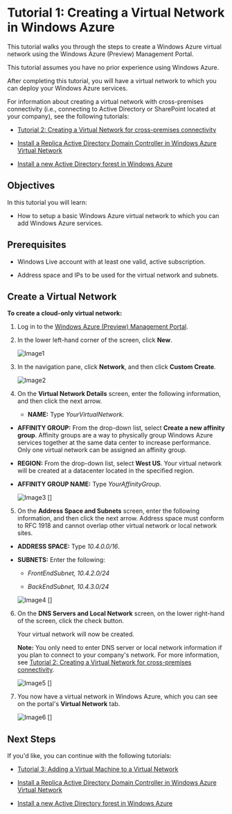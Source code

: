 <properties umbracoNaviHide="0" pageTitle="Tutorial 1: Creating a Virtual Network in Windows Azure" metaKeywords="Windows Azure cloud services, cloud service, configure cloud service" metaDescription="Learn how to configure Windows Azure cloud services." linkid="manage-windows-how-to-guide-storage-accounts" urlDisplayName="How to: storage accounts" headerExpose="" footerExpose="" disqusComments="1" />


<h1 id="vnettut1">Tutorial 1: Creating a Virtual Network in Windows Azure</h1>

<div chunk="../../Shared/Chunks/disclaimer.md" />

This tutorial walks you through the steps to create a Windows Azure virtual network using the Windows Azure (Preview) Management Portal.

This tutorial assumes you have no prior experience using Windows Azure.

After completing this tutorial, you will have a virtual network to which you can deploy your Windows Azure services.

For information about creating a virtual network with cross-premises connectivity (i.e., connecting to Active Directory or SharePoint located at your company), see the following tutorials:


*  [Tutorial 2: Creating a Virtual Network for cross-premises connectivity](/en-us/manage/services/networking/cross-premises-connectivity/)

*  [Install a Replica Active Directory Domain Controller in Windows Azure Virtual Network](/en-us/manage/services/networking/replica-domain-controller/)

*  [Install a new Active Directory forest in Windows Azure](/en-us/manage/services/networking/active-directory-forest/)

##  Objectives

In this tutorial you will learn:

*  How to setup a basic Windows Azure virtual network to which you can add Windows Azure services.

##  Prerequisites

*  Windows Live account with at least one valid, active subscription.

*  Address space and IPs to be used for the virtual network and subnets.

##  Create a Virtual Network

**To create a cloud-only virtual network:**

1.	Log in to the [Windows Azure (Preview) Management Portal](http://manage.windowsazure.com/).
2.	In the lower left-hand corner of the screen, click **New**. 

	![Image1][]

3.	In the navigation pane, click **Network**, and then click **Custom Create**.

	![Image2][]

4.	On the **Virtual Network Details** screen, enter the following information, and then click the next arrow.

	*  **NAME:** Type *YourVirtualNetwork*.

*  **AFFINITY GROUP:** From the drop-down list, select **Create a new affinity group**. Affinity groups are a way to physically group Windows Azure services together at the same data center to increase performance. Only one virtual network can be assigned an affinity group.

*  **REGION:** From the drop-down list, select **West US**. Your virtual network will be created at a datacenter located in the specified region.

*  **AFFINITY GROUP NAME:** Type *YourAffinityGroup*.

	![Image3] []

5.	On the **Address Space and Subnets** screen, enter the following information, and then click the next arrow. Address space must conform to RFC 1918 and cannot overlap other virtual network or local network sites.
*  **ADDRESS SPACE:** Type *10.4.0.0/16*.
*  **SUBNETS:** Enter the following:

	-  *FrontEndSubnet, 10.4.2.0/24*

	-  *BackEndSubnet, 10.4.3.0/24*
 
	![Image4] []

6.	On the **DNS Servers and Local Network** screen, on the lower right-hand of the screen, click the check button.

	Your virtual network will now be created.


 	**Note:** You only need to enter DNS server or local network information if you plan to connect to your company's network. For more information, see [Tutorial 2: Creating a Virtual Network for cross-premises connectivity](./Tutorial2_CreateVNetCrossPrem/).
 
	![Image5] []

7.	You now have a virtual network in Windows Azure, which you can see on the portal's **Virtual Network** tab.


	![Image6] []


##  Next Steps
If you'd like, you can continue with the following tutorials:


- [Tutorial 3: Adding a Virtual Machine to a Virtual Network](/en-us/manage/services/networking/add-a-vm-to-a-virtual-network/)

*  [Install a Replica Active Directory Domain Controller in Windows Azure Virtual Network](/en-us/manage/services/networking/replica-domain-controller/)

*  [Install a new Active Directory forest in Windows Azure](/en-us/manage/services/networking/active-directory-forest/)


[Image1]: ../media/VNTut1_00_New.png
[Image2]: ../media/VNTut1_01_Network_CustomCreate.png
[Image3]: ..//media/VNTut1_02_VNDetails.png
[Image4]: ..//media/VNTut1_03_AddressSpaceAndSubnets.png
[Image5]: ../media/VNTut1_04_DNSServersAndLocalNetworks_CloudOnly.png
[Image6]: ../media/VNTut1_06_VNStatus_Created.png
